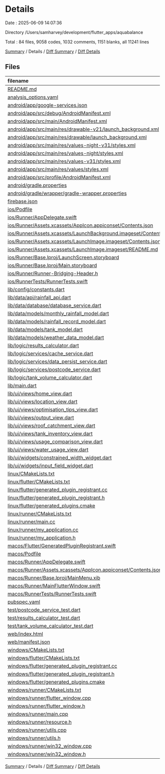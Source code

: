 # Details

Date : 2025-06-09 14:07:36

Directory /Users/samharvey/development/flutter_apps/aquabalance

Total : 84 files,  9058 codes, 1032 comments, 1151 blanks, all 11241 lines

[Summary](results.md) / Details / [Diff Summary](diff.md) / [Diff Details](diff-details.md)

## Files
| filename | language | code | comment | blank | total |
| :--- | :--- | ---: | ---: | ---: | ---: |
| [README.md](/README.md) | Markdown | 6 | 0 | 6 | 12 |
| [analysis\_options.yaml](/analysis_options.yaml) | YAML | 3 | 22 | 4 | 29 |
| [android/app/google-services.json](/android/app/google-services.json) | JSON | 29 | 0 | 0 | 29 |
| [android/app/src/debug/AndroidManifest.xml](/android/app/src/debug/AndroidManifest.xml) | XML | 3 | 4 | 1 | 8 |
| [android/app/src/main/AndroidManifest.xml](/android/app/src/main/AndroidManifest.xml) | XML | 34 | 11 | 1 | 46 |
| [android/app/src/main/res/drawable-v21/launch\_background.xml](/android/app/src/main/res/drawable-v21/launch_background.xml) | XML | 9 | 0 | 1 | 10 |
| [android/app/src/main/res/drawable/launch\_background.xml](/android/app/src/main/res/drawable/launch_background.xml) | XML | 9 | 0 | 1 | 10 |
| [android/app/src/main/res/values-night-v31/styles.xml](/android/app/src/main/res/values-night-v31/styles.xml) | XML | 12 | 7 | 1 | 20 |
| [android/app/src/main/res/values-night/styles.xml](/android/app/src/main/res/values-night/styles.xml) | XML | 13 | 9 | 1 | 23 |
| [android/app/src/main/res/values-v31/styles.xml](/android/app/src/main/res/values-v31/styles.xml) | XML | 12 | 7 | 1 | 20 |
| [android/app/src/main/res/values/styles.xml](/android/app/src/main/res/values/styles.xml) | XML | 13 | 9 | 1 | 23 |
| [android/app/src/profile/AndroidManifest.xml](/android/app/src/profile/AndroidManifest.xml) | XML | 3 | 4 | 1 | 8 |
| [android/gradle.properties](/android/gradle.properties) | Properties | 3 | 0 | 1 | 4 |
| [android/gradle/wrapper/gradle-wrapper.properties](/android/gradle/wrapper/gradle-wrapper.properties) | Properties | 5 | 0 | 1 | 6 |
| [firebase.json](/firebase.json) | JSON | 1 | 0 | 0 | 1 |
| [ios/Podfile](/ios/Podfile) | Ruby | 31 | 3 | 10 | 44 |
| [ios/Runner/AppDelegate.swift](/ios/Runner/AppDelegate.swift) | Swift | 12 | 0 | 2 | 14 |
| [ios/Runner/Assets.xcassets/AppIcon.appiconset/Contents.json](/ios/Runner/Assets.xcassets/AppIcon.appiconset/Contents.json) | JSON | 1 | 0 | 0 | 1 |
| [ios/Runner/Assets.xcassets/LaunchBackground.imageset/Contents.json](/ios/Runner/Assets.xcassets/LaunchBackground.imageset/Contents.json) | JSON | 21 | 0 | 1 | 22 |
| [ios/Runner/Assets.xcassets/LaunchImage.imageset/Contents.json](/ios/Runner/Assets.xcassets/LaunchImage.imageset/Contents.json) | JSON | 23 | 0 | 1 | 24 |
| [ios/Runner/Assets.xcassets/LaunchImage.imageset/README.md](/ios/Runner/Assets.xcassets/LaunchImage.imageset/README.md) | Markdown | 3 | 0 | 2 | 5 |
| [ios/Runner/Base.lproj/LaunchScreen.storyboard](/ios/Runner/Base.lproj/LaunchScreen.storyboard) | XML | 43 | 1 | 1 | 45 |
| [ios/Runner/Base.lproj/Main.storyboard](/ios/Runner/Base.lproj/Main.storyboard) | XML | 25 | 1 | 1 | 27 |
| [ios/Runner/Runner-Bridging-Header.h](/ios/Runner/Runner-Bridging-Header.h) | C++ | 1 | 0 | 1 | 2 |
| [ios/RunnerTests/RunnerTests.swift](/ios/RunnerTests/RunnerTests.swift) | Swift | 7 | 2 | 4 | 13 |
| [lib/config/constants.dart](/lib/config/constants.dart) | Dart | 99 | 15 | 16 | 130 |
| [lib/data/api/rainfall\_api.dart](/lib/data/api/rainfall_api.dart) | Dart | 115 | 21 | 21 | 157 |
| [lib/data/database/database\_service.dart](/lib/data/database/database_service.dart) | Dart | 197 | 29 | 31 | 257 |
| [lib/data/models/monthly\_rainfall\_model.dart](/lib/data/models/monthly_rainfall_model.dart) | Dart | 25 | 1 | 4 | 30 |
| [lib/data/models/rainfall\_record\_model.dart](/lib/data/models/rainfall_record_model.dart) | Dart | 80 | 11 | 13 | 104 |
| [lib/data/models/tank\_model.dart](/lib/data/models/tank_model.dart) | Dart | 73 | 4 | 5 | 82 |
| [lib/data/models/weather\_data\_model.dart](/lib/data/models/weather_data_model.dart) | Dart | 20 | 1 | 3 | 24 |
| [lib/logic/results\_calculator.dart](/lib/logic/results_calculator.dart) | Dart | 441 | 58 | 74 | 573 |
| [lib/logic/services/cache\_service.dart](/lib/logic/services/cache_service.dart) | Dart | 87 | 15 | 16 | 118 |
| [lib/logic/services/data\_persist\_service.dart](/lib/logic/services/data_persist_service.dart) | Dart | 389 | 71 | 91 | 551 |
| [lib/logic/services/postcode\_service.dart](/lib/logic/services/postcode_service.dart) | Dart | 201 | 5 | 6 | 212 |
| [lib/logic/tank\_volume\_calculator.dart](/lib/logic/tank_volume_calculator.dart) | Dart | 14 | 6 | 4 | 24 |
| [lib/main.dart](/lib/main.dart) | Dart | 36 | 1 | 5 | 42 |
| [lib/ui/views/home\_view.dart](/lib/ui/views/home_view.dart) | Dart | 138 | 13 | 5 | 156 |
| [lib/ui/views/location\_view.dart](/lib/ui/views/location_view.dart) | Dart | 266 | 26 | 28 | 320 |
| [lib/ui/views/optimisation\_tips\_view.dart](/lib/ui/views/optimisation_tips_view.dart) | Dart | 178 | 23 | 21 | 222 |
| [lib/ui/views/output\_view.dart](/lib/ui/views/output_view.dart) | Dart | 721 | 34 | 31 | 786 |
| [lib/ui/views/roof\_catchment\_view.dart](/lib/ui/views/roof_catchment_view.dart) | Dart | 457 | 41 | 37 | 535 |
| [lib/ui/views/tank\_inventory\_view.dart](/lib/ui/views/tank_inventory_view.dart) | Dart | 974 | 104 | 67 | 1,145 |
| [lib/ui/views/usage\_comparison\_view.dart](/lib/ui/views/usage_comparison_view.dart) | Dart | 931 | 70 | 59 | 1,060 |
| [lib/ui/views/water\_usage\_view.dart](/lib/ui/views/water_usage_view.dart) | Dart | 546 | 55 | 56 | 657 |
| [lib/ui/widgets/constrained\_width\_widget.dart](/lib/ui/widgets/constrained_width_widget.dart) | Dart | 13 | 4 | 3 | 20 |
| [lib/ui/widgets/input\_field\_widget.dart](/lib/ui/widgets/input_field_widget.dart) | Dart | 45 | 1 | 7 | 53 |
| [linux/CMakeLists.txt](/linux/CMakeLists.txt) | CMake | 104 | 0 | 25 | 129 |
| [linux/flutter/CMakeLists.txt](/linux/flutter/CMakeLists.txt) | CMake | 79 | 0 | 10 | 89 |
| [linux/flutter/generated\_plugin\_registrant.cc](/linux/flutter/generated_plugin_registrant.cc) | C++ | 3 | 4 | 5 | 12 |
| [linux/flutter/generated\_plugin\_registrant.h](/linux/flutter/generated_plugin_registrant.h) | C++ | 5 | 5 | 6 | 16 |
| [linux/flutter/generated\_plugins.cmake](/linux/flutter/generated_plugins.cmake) | CMake | 18 | 0 | 6 | 24 |
| [linux/runner/CMakeLists.txt](/linux/runner/CMakeLists.txt) | CMake | 21 | 0 | 6 | 27 |
| [linux/runner/main.cc](/linux/runner/main.cc) | C++ | 5 | 0 | 2 | 7 |
| [linux/runner/my\_application.cc](/linux/runner/my_application.cc) | C++ | 83 | 21 | 27 | 131 |
| [linux/runner/my\_application.h](/linux/runner/my_application.h) | C++ | 7 | 7 | 5 | 19 |
| [macos/Flutter/GeneratedPluginRegistrant.swift](/macos/Flutter/GeneratedPluginRegistrant.swift) | Swift | 14 | 3 | 4 | 21 |
| [macos/Podfile](/macos/Podfile) | Ruby | 32 | 1 | 10 | 43 |
| [macos/Runner/AppDelegate.swift](/macos/Runner/AppDelegate.swift) | Swift | 11 | 0 | 3 | 14 |
| [macos/Runner/Assets.xcassets/AppIcon.appiconset/Contents.json](/macos/Runner/Assets.xcassets/AppIcon.appiconset/Contents.json) | JSON | 68 | 0 | 0 | 68 |
| [macos/Runner/Base.lproj/MainMenu.xib](/macos/Runner/Base.lproj/MainMenu.xib) | XML | 343 | 0 | 1 | 344 |
| [macos/Runner/MainFlutterWindow.swift](/macos/Runner/MainFlutterWindow.swift) | Swift | 12 | 0 | 4 | 16 |
| [macos/RunnerTests/RunnerTests.swift](/macos/RunnerTests/RunnerTests.swift) | Swift | 7 | 2 | 4 | 13 |
| [pubspec.yaml](/pubspec.yaml) | YAML | 52 | 58 | 13 | 123 |
| [test/postcode\_service\_test.dart](/test/postcode_service_test.dart) | Dart | 326 | 46 | 64 | 436 |
| [test/results\_calculator\_test.dart](/test/results_calculator_test.dart) | Dart | 535 | 64 | 79 | 678 |
| [test/tank\_volume\_calculator\_test.dart](/test/tank_volume_calculator_test.dart) | Dart | 157 | 23 | 25 | 205 |
| [web/index.html](/web/index.html) | HTML | 90 | 15 | 17 | 122 |
| [web/manifest.json](/web/manifest.json) | JSON | 35 | 0 | 0 | 35 |
| [windows/CMakeLists.txt](/windows/CMakeLists.txt) | CMake | 89 | 0 | 20 | 109 |
| [windows/flutter/CMakeLists.txt](/windows/flutter/CMakeLists.txt) | CMake | 98 | 0 | 12 | 110 |
| [windows/flutter/generated\_plugin\_registrant.cc](/windows/flutter/generated_plugin_registrant.cc) | C++ | 9 | 4 | 5 | 18 |
| [windows/flutter/generated\_plugin\_registrant.h](/windows/flutter/generated_plugin_registrant.h) | C++ | 5 | 5 | 6 | 16 |
| [windows/flutter/generated\_plugins.cmake](/windows/flutter/generated_plugins.cmake) | CMake | 20 | 0 | 6 | 26 |
| [windows/runner/CMakeLists.txt](/windows/runner/CMakeLists.txt) | CMake | 34 | 0 | 7 | 41 |
| [windows/runner/flutter\_window.cpp](/windows/runner/flutter_window.cpp) | C++ | 49 | 7 | 16 | 72 |
| [windows/runner/flutter\_window.h](/windows/runner/flutter_window.h) | C++ | 20 | 5 | 9 | 34 |
| [windows/runner/main.cpp](/windows/runner/main.cpp) | C++ | 30 | 4 | 10 | 44 |
| [windows/runner/resource.h](/windows/runner/resource.h) | C++ | 9 | 6 | 2 | 17 |
| [windows/runner/utils.cpp](/windows/runner/utils.cpp) | C++ | 54 | 2 | 10 | 66 |
| [windows/runner/utils.h](/windows/runner/utils.h) | C++ | 8 | 6 | 6 | 20 |
| [windows/runner/win32\_window.cpp](/windows/runner/win32_window.cpp) | C++ | 210 | 24 | 55 | 289 |
| [windows/runner/win32\_window.h](/windows/runner/win32_window.h) | C++ | 48 | 31 | 24 | 103 |

[Summary](results.md) / Details / [Diff Summary](diff.md) / [Diff Details](diff-details.md)